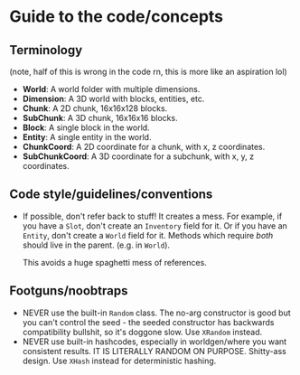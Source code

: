 # Guide to the code/concepts

## Terminology
(note, half of this is wrong in the code rn, this is more like an aspiration lol)

- **World**: A world folder with multiple dimensions.
- **Dimension**: A 3D world with blocks, entities, etc.
- **Chunk**: A 2D chunk, 16x16x128 blocks.
- **SubChunk**: A 3D chunk, 16x16x16 blocks.
- **Block**: A single block in the world.
- **Entity**: A single entity in the world.
- **ChunkCoord**: A 2D coordinate for a chunk, with x, z coordinates.
- **SubChunkCoord**: A 3D coordinate for a subchunk, with x, y, z coordinates.


## Code style/guidelines/conventions

- If possible, don't refer back to stuff! It creates a mess. For example, if you have a `Slot`, don't create an `Inventory` field for it. 
Or if you have an `Entity`, don't create a `World` field for it. Methods which require *both* should live in the parent. (e.g. in `World`).

  This avoids a huge spaghetti mess of references.


## Footguns/noobtraps
- NEVER use the built-in `Random` class. The no-arg constructor is good but you can't control the seed -
the seeded constructor has backwards compatibility bullshit, so it's doggone slow. Use `XRandom` instead.
- NEVER use built-in hashcodes, especially in worldgen/where you want consistent results. IT IS LITERALLY RANDOM ON PURPOSE.
Shitty-ass design. Use `XHash` instead for deterministic hashing.